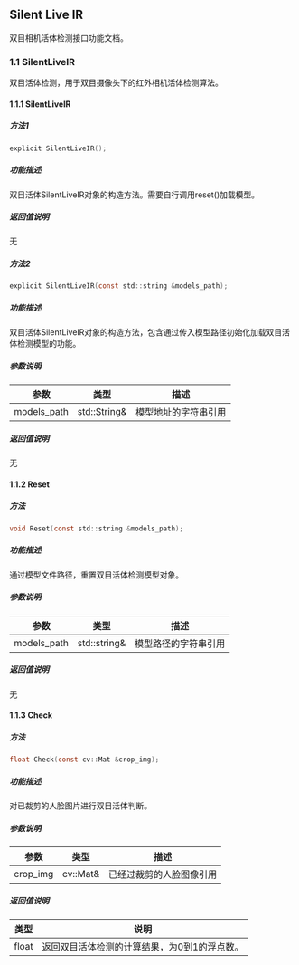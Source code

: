 ## Silent Live IR

双目相机活体检测接口功能文档。

### 1.1 SilentLiveIR

双目活体检测，用于双目摄像头下的红外相机活体检测算法。

#### 1.1.1 SilentLiveIR

##### 方法1

```C
explicit SilentLiveIR();
```

##### 功能描述

双目活体SilentLiveIR对象的构造方法。需要自行调用reset()加载模型。

##### 返回值说明

无



##### 方法2

```C
explicit SilentLiveIR(const std::string &models_path);
```

##### 功能描述

双目活体SilentLiveIR对象的构造方法，包含通过传入模型路径初始化加载双目活体检测模型的功能。

##### 参数说明

| 参数        | 类型         | 描述                 |
| ----------- | ------------ | -------------------- |
| models_path | std::String& | 模型地址的字符串引用 |

##### 返回值说明

无



#### 1.1.2 Reset

##### 方法

```C
void Reset(const std::string &models_path);
```

##### 功能描述

通过模型文件路径，重置双目活体检测模型对象。

##### 参数说明

| 参数        | 类型         | 描述                 |
| ----------- | ------------ | -------------------- |
| models_path | std::string& | 模型路径的字符串引用 |

##### 返回值说明

无



#### 1.1.3 Check

##### 方法

```C
float Check(const cv::Mat &crop_img);
```

##### 功能描述

对已裁剪的人脸图片进行双目活体判断。

##### 参数说明

| 参数     | 类型     | 描述                     |
| -------- | -------- | ------------------------ |
| crop_img | cv::Mat& | 已经过裁剪的人脸图像引用 |

##### 返回值说明

| 类型  | 说明                                         |
| ----- | -------------------------------------------- |
| float | 返回双目活体检测的计算结果，为0到1的浮点数。 |

